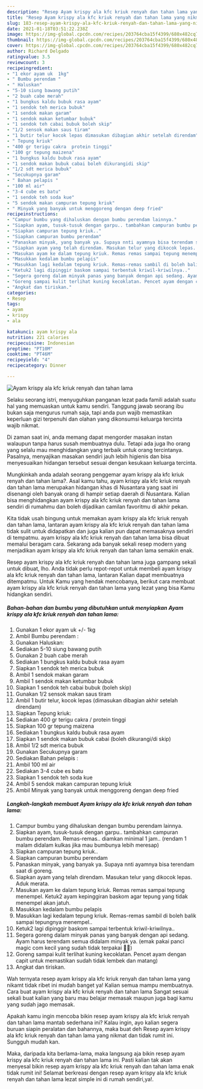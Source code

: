 ```yaml
---
description: "Resep Ayam krispy ala kfc kriuk renyah dan tahan lama yang nikmat dan Mudah Dibuat"
title: "Resep Ayam krispy ala kfc kriuk renyah dan tahan lama yang nikmat dan Mudah Dibuat"
slug: 183-resep-ayam-krispy-ala-kfc-kriuk-renyah-dan-tahan-lama-yang-nikmat-dan-mudah-dibuat
date: 2021-01-18T03:51:22.238Z
image: https://img-global.cpcdn.com/recipes/203764cba15f4399/680x482cq70/ayam-krispy-ala-kfc-kriuk-renyah-dan-tahan-lama-foto-resep-utama.jpg
thumbnail: https://img-global.cpcdn.com/recipes/203764cba15f4399/680x482cq70/ayam-krispy-ala-kfc-kriuk-renyah-dan-tahan-lama-foto-resep-utama.jpg
cover: https://img-global.cpcdn.com/recipes/203764cba15f4399/680x482cq70/ayam-krispy-ala-kfc-kriuk-renyah-dan-tahan-lama-foto-resep-utama.jpg
author: Richard Delgado
ratingvalue: 3.5
reviewcount: 3
recipeingredient:
- "1 ekor ayam uk  1kg"
- " Bumbu perendam "
- " Haluskan"
- "5-10 siung bawang putih"
- "2 buah cabe merah"
- "1 bungkus kaldu bubuk rasa ayam"
- "1 sendok teh merica bubuk"
- "1 sendok makan garam"
- "1 sendok makan ketumbar bubuk"
- "1 sendok teh cabai bubuk boleh skip"
- "1/2 sensok makan saus tiram"
- "1 butir telur kocok lepas dimasukan dibagian akhir setelah direndam"
- " Tepung kriuk"
- "400 gr terigu cakra  protein tinggi"
- "100 gr tepung maizena"
- "1 bungkus kaldu bubuk rasa ayam"
- "1 sendok makan bubuk cabai boleh dikurangidi skip"
- "1/2 sdt merica bubuk"
- "Secukupnya garam"
- " Bahan pelapis "
- "100 ml air"
- "3-4 cube es batu"
- "1 sendok teh soda kue"
- "5 sendok makan campuran tepung kriuk"
- " Minyak yang banyak untuk menggoreng dengan deep fried"
recipeinstructions:
- "Campur bumbu yang dihaluskan dengan bumbu perendam lainnya."
- "Siapkan ayam, tusuk-tusuk dengan garpu.. tambahkan campuran bumbu perendam. Remas-remas.. diamkan minimal 1 jam.. (rendam 1 malam didalam kulkas jika mau bumbunya lebih meresap)"
- "Siapkan campuran tepung kriuk.."
- "Siapkan campuran bumbu perendam"
- "Panaskan minyak, yang banyak ya. Supaya nnti ayamnya bisa terendam saat di goreng."
- "Siapkan ayam yang telah direndam. Masukan telur yang dikocok lepas. Aduk merata."
- "Masukan ayam ke dalam tepung kriuk. Remas remas sampai tepung menempel. Ketuk2 ayam kepinggiran baskom agar tepung yang tidak menempel akan jatuh."
- "Masukkan kedalam bumbu pelapis"
- "Masukkan lagi kedalam tepung kriuk. Remas-remas sambil di boleh balik sampai tepungnya menempel.."
- "Ketuk2 lagi dipinggir baskom sampai terbentuk kriwil-kriwilnya.."
- "Segera goreng dalam minyak panas yang banyak dengan api sedang. Ayam harus terendam semua didalam minyak ya. (emak pakai panci magic com kecil yang sudah tidak terpakai 😬😬)"
- "Goreng sampai kulit terlihat kuning kecoklatan. Pencet ayam dengan capit untuk memastikan sudah tidak lembek dan matang)"
- "Angkat dan tiriskan."
categories:
- Resep
tags:
- ayam
- krispy
- ala

katakunci: ayam krispy ala 
nutrition: 221 calories
recipecuisine: Indonesian
preptime: "PT10M"
cooktime: "PT46M"
recipeyield: "4"
recipecategory: Dinner

---
```



![Ayam krispy ala kfc kriuk renyah dan tahan lama](https://img-global.cpcdn.com/recipes/203764cba15f4399/680x482cq70/ayam-krispy-ala-kfc-kriuk-renyah-dan-tahan-lama-foto-resep-utama.jpg)

Selaku seorang istri, menyuguhkan panganan lezat pada famili adalah suatu hal yang memuaskan untuk kamu sendiri. Tanggung jawab seorang ibu bukan saja mengurus rumah saja, tapi anda pun wajib memastikan keperluan gizi terpenuhi dan olahan yang dikonsumsi keluarga tercinta wajib nikmat.

Di zaman  saat ini, anda memang dapat mengorder masakan instan walaupun tanpa harus susah membuatnya dulu. Tetapi ada juga lho orang yang selalu mau menghidangkan yang terbaik untuk orang tercintanya. Pasalnya, menyajikan masakan sendiri jauh lebih higienis dan bisa menyesuaikan hidangan tersebut sesuai dengan kesukaan keluarga tercinta. 



Mungkinkah anda adalah seorang penggemar ayam krispy ala kfc kriuk renyah dan tahan lama?. Asal kamu tahu, ayam krispy ala kfc kriuk renyah dan tahan lama merupakan hidangan khas di Nusantara yang saat ini disenangi oleh banyak orang di hampir setiap daerah di Nusantara. Kalian bisa menghidangkan ayam krispy ala kfc kriuk renyah dan tahan lama sendiri di rumahmu dan boleh dijadikan camilan favoritmu di akhir pekan.

Kita tidak usah bingung untuk memakan ayam krispy ala kfc kriuk renyah dan tahan lama, lantaran ayam krispy ala kfc kriuk renyah dan tahan lama tidak sulit untuk didapatkan dan juga kalian pun dapat memasaknya sendiri di tempatmu. ayam krispy ala kfc kriuk renyah dan tahan lama bisa dibuat memalui beragam cara. Sekarang ada banyak sekali resep modern yang menjadikan ayam krispy ala kfc kriuk renyah dan tahan lama semakin enak.

Resep ayam krispy ala kfc kriuk renyah dan tahan lama juga gampang sekali untuk dibuat, lho. Anda tidak perlu repot-repot untuk membeli ayam krispy ala kfc kriuk renyah dan tahan lama, lantaran Kalian dapat membuatnya ditempatmu. Untuk Kamu yang hendak mencobanya, berikut cara membuat ayam krispy ala kfc kriuk renyah dan tahan lama yang lezat yang bisa Kamu hidangkan sendiri.

<!--inarticleads1-->

##### Bahan-bahan dan bumbu yang dibutuhkan untuk menyiapkan Ayam krispy ala kfc kriuk renyah dan tahan lama:

1. Gunakan 1 ekor ayam uk +/- 1kg
1. Ambil  Bumbu perendam :
1. Gunakan  Haluskan:
1. Sediakan 5-10 siung bawang putih
1. Gunakan 2 buah cabe merah
1. Sediakan 1 bungkus kaldu bubuk rasa ayam
1. Siapkan 1 sendok teh merica bubuk
1. Ambil 1 sendok makan garam
1. Ambil 1 sendok makan ketumbar bubuk
1. Siapkan 1 sendok teh cabai bubuk (boleh skip)
1. Gunakan 1/2 sensok makan saus tiram
1. Ambil 1 butir telur, kocok lepas (dimasukan dibagian akhir setelah direndam)
1. Siapkan  Tepung kriuk:
1. Sediakan 400 gr terigu cakra / protein tinggi
1. Siapkan 100 gr tepung maizena
1. Sediakan 1 bungkus kaldu bubuk rasa ayam
1. Siapkan 1 sendok makan bubuk cabai (boleh dikurangi/di skip)
1. Ambil 1/2 sdt merica bubuk
1. Gunakan Secukupnya garam
1. Sediakan  Bahan pelapis :
1. Ambil 100 ml air
1. Sediakan 3-4 cube es batu
1. Siapkan 1 sendok teh soda kue
1. Ambil 5 sendok makan campuran tepung kriuk
1. Ambil  Minyak yang banyak untuk menggoreng dengan deep fried




<!--inarticleads2-->

##### Langkah-langkah membuat Ayam krispy ala kfc kriuk renyah dan tahan lama:

1. Campur bumbu yang dihaluskan dengan bumbu perendam lainnya.
1. Siapkan ayam, tusuk-tusuk dengan garpu.. tambahkan campuran bumbu perendam. Remas-remas.. diamkan minimal 1 jam.. (rendam 1 malam didalam kulkas jika mau bumbunya lebih meresap)
1. Siapkan campuran tepung kriuk..
1. Siapkan campuran bumbu perendam
1. Panaskan minyak, yang banyak ya. Supaya nnti ayamnya bisa terendam saat di goreng.
1. Siapkan ayam yang telah direndam. Masukan telur yang dikocok lepas. Aduk merata.
1. Masukan ayam ke dalam tepung kriuk. Remas remas sampai tepung menempel. Ketuk2 ayam kepinggiran baskom agar tepung yang tidak menempel akan jatuh.
1. Masukkan kedalam bumbu pelapis
1. Masukkan lagi kedalam tepung kriuk. Remas-remas sambil di boleh balik sampai tepungnya menempel..
1. Ketuk2 lagi dipinggir baskom sampai terbentuk kriwil-kriwilnya..
1. Segera goreng dalam minyak panas yang banyak dengan api sedang. Ayam harus terendam semua didalam minyak ya. (emak pakai panci magic com kecil yang sudah tidak terpakai 😬😬)
1. Goreng sampai kulit terlihat kuning kecoklatan. Pencet ayam dengan capit untuk memastikan sudah tidak lembek dan matang)
1. Angkat dan tiriskan.




Wah ternyata resep ayam krispy ala kfc kriuk renyah dan tahan lama yang nikamt tidak ribet ini mudah banget ya! Kalian semua mampu membuatnya. Cara buat ayam krispy ala kfc kriuk renyah dan tahan lama Sangat sesuai sekali buat kalian yang baru mau belajar memasak maupun juga bagi kamu yang sudah jago memasak.

Apakah kamu ingin mencoba bikin resep ayam krispy ala kfc kriuk renyah dan tahan lama mantab sederhana ini? Kalau ingin, ayo kalian segera buruan siapin peralatan dan bahannya, maka buat deh Resep ayam krispy ala kfc kriuk renyah dan tahan lama yang nikmat dan tidak rumit ini. Sungguh mudah kan. 

Maka, daripada kita berlama-lama, maka langsung aja bikin resep ayam krispy ala kfc kriuk renyah dan tahan lama ini. Pasti kalian tak akan menyesal bikin resep ayam krispy ala kfc kriuk renyah dan tahan lama enak tidak rumit ini! Selamat berkreasi dengan resep ayam krispy ala kfc kriuk renyah dan tahan lama lezat simple ini di rumah sendiri,ya!.

